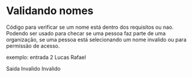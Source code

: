 # Validando nomes
Código para verificar se um nome está dentro dos requisitos ou nao.\
Podendo ser usado para checar se uma pessoa faz parte de uma organização, se uma pessoa está selecionando um nome invalido ou para permissão de acesso.

exemplo:
entrada
2
Lucas
Rafael

Saida
Invalido
Invalido
